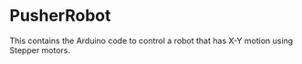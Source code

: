 # PusherRobot
This contains the Arduino code to control a robot that has X-Y motion using Stepper motors. 
